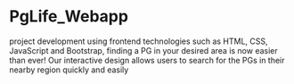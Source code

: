 # PgLife_Webapp
project development using frontend technologies such as HTML, CSS, JavaScript and Bootstrap, finding a PG in your desired area is now easier than ever! Our interactive design allows users to search for the PGs in their nearby region quickly and easily
